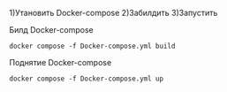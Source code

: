 1)Утановить Docker-compose
2)Забилдить
3)Запустить

Билд Docker-compose
```
docker compose -f Docker-compose.yml build
```

Поднятие Docker-compose
```
docker compose -f Docker-compose.yml up
```

